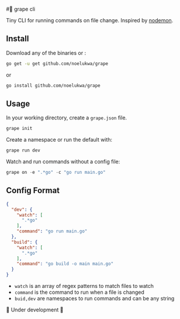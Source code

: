 #🍇 grape cli

Tiny CLI for running commands on file change. Inspired by [nodemon](https://github.com/remy/nodemon).


## Install 
Download any of the binaries or :

```bash 
go get -u get github.com/noelukwa/grape
```
or 

```bash
go install github.com/noelukwa/grape
```

## Usage

In your working directory, create a `grape.json` file.
  
```go
grape init
```

Create a namespace or run the default with: 

```go
grape run dev
```

Watch and run commands without a config file:

```go
grape on -e ".*go" -c "go run main.go" 
```


## Config Format

```json
{
  "dev": {
    "watch": [
      ".*go"
    ],
    "command": "go run main.go"
  },
  "build": {
    "watch": [
      ".*go"
    ],
    "command": "go build -o main main.go"
  }
}
```

- `watch` is an array of regex patterns to match files to watch
- `command` is the command to run when a file is changed
- `buid,dev` are namespaces to run commands and can be any string




🚧 Under development 🚧
